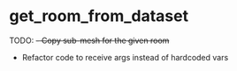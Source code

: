 # get_room_from_dataset

TODO:
~~- Copy sub-mesh for the given room~~
- Refactor code to receive args instead of hardcoded vars
